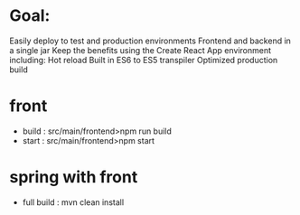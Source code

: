 # Goal:
Easily deploy to test and production environments
Frontend and backend in a single jar
Keep the benefits using the Create React App environment including:
Hot reload
Built in ES6 to ES5 transpiler
Optimized production build

# front
* build : src/main/frontend>npm run build
* start : src/main/frontend>npm start


# spring with front
* full build : mvn clean install
